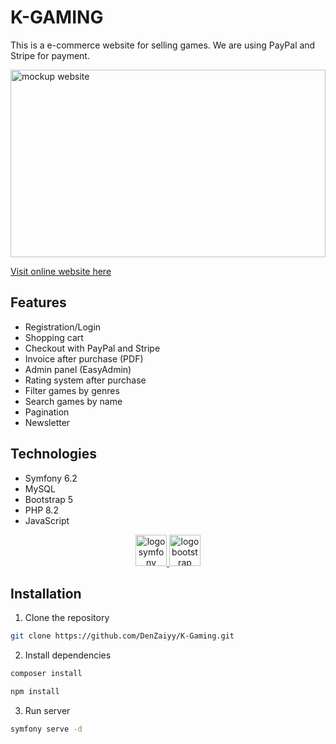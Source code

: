 # K-GAMING
This is a e-commerce website for selling games. We are using PayPal and Stripe for payment.

<img src="ressources/logo_mockup/MOCKUP/gamingScene_Kgamin.jpg" alt="mockup website" width="100%" height="300">

<a href="https://k-gaming.k-grischko.fr/" target="_blank">Visit online website here</a>

## Features
- Registration/Login
- Shopping cart
- Checkout with PayPal and Stripe
- Invoice after purchase (PDF)
- Admin panel (EasyAdmin)
- Rating system after purchase
- Filter games by genres
- Search games by name
- Pagination
- Newsletter

## Technologies
- Symfony 6.2
- MySQL
- Bootstrap 5
- PHP 8.2
- JavaScript

<div align="center">
<a href="https://symfony.com/doc/current/setup.html" target="_blank">
  <img src="https://symfony.com/logos/symfony_black_02.png" alt="logo symfony" height="50">
</a>
<a href="https://getbootstrap.com/docs/5.3/getting-started/introduction/" target="_blank">
  <img src="https://getbootstrap.com/docs/5.0/assets/brand/bootstrap-logo.svg" alt="logo bootstrap" height="50">
</a>
</div>

## Installation

1. Clone the repository
```bash
git clone https://github.com/DenZaiyy/K-Gaming.git
```

2. Install dependencies
```bash
composer install
```

```bash
npm install
```

3. Run server
```bash
symfony serve -d
```

